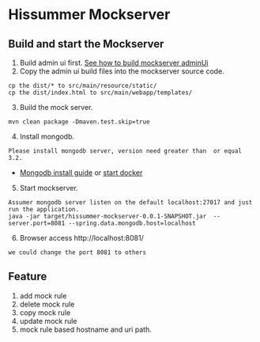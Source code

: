 # Hissummer Mockserver 

## Build and start the Mockserver
1. Build admin ui first.  <a href="https://github.com/hissummer-mockserver/mockserverAdminUI" target="_blank">See how to build mockserver adminUi</a>
2. Copy the admin ui build files into the mockserver source code.
```
cp the dist/* to src/main/resource/static/
cp the dist/index.html to src/main/webapp/templates/
```
3. Build the mock server.
```
mvn clean package -Dmaven.test.skip=true
```
4. Install mongodb. 
```
Please install mongodb server, version need greater than  or equal 3.2. 
```
* <a href="https://docs.mongodb.com/manual/installation/">Mongodb install guide</a>  or <a href="https://hub.docker.com/_/mongo"> start docker </a>
5. Start mockserver.
```
Assumer mongodb server listen on the default localhost:27017 and just run the application.
java -jar target/hissummer-mockserver-0.0.1-SNAPSHOT.jar  --server.port=8081 --spring.data.mongodb.host=localhost
```
6. Browser access http://localhost:8081/
```
we could change the port 8081 to others
```

## Feature
1. add mock rule
2. delete mock rule
3. copy mock rule
4. update mock rule
5. mock rule based hostname and uri path.  

